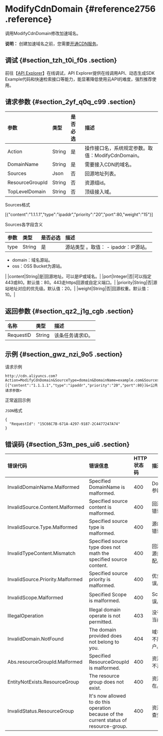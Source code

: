 # ModifyCdnDomain {#reference2756 .reference}

调用ModifyCdnDomain修改加速域名。

**说明：** 创建加速域名之前，您需要[开通CDN服务](../../../../intl.zh-CN/产品定价/开通CDN服务.md#)。

## 调试 {#section_tzh_t0i_f0s .section}

前往【[API Explorer](https://api.aliyun.com/#/?product=Cdn&api=ModifyCdnDomain)】在线调试，API Explorer提供在线调用API、动态生成SDK Example代码和快速检索接口等能力，能显著降低使用云API的难度，强烈推荐使用。

## 请求参数 {#section_2yf_q0q_c99 .section}

|参数|类型|是否必选|描述|
|:-|:-|:---|:-|
|Action|String|是|操作接口名，系统规定参数。取值：ModifyCdnDomain。|
|DomainName|String|是|需要接入CDN的域名。|
|Sources|Json|否|回源地址列表。|
|ResourceGroupId|String|否|资源组id。|
|TopLevelDomain|String|否|顶级接入域。|

Sources格式

\[\{"content":"1.1.1.1","type":"ipaddr","priority":"20","port":80,"weight":"15"\}\]

Sources各字段含义

|参数|类型|是否必选|描述|
|:-|:-|:---|:-|
|type|String|是|源站类型 。取值： -   ipaddr：IP源站。
-   domain：域名源站。
-   oss：OSS Bucket为源站。

 |
|content|String|是|回源地址。可以是IP或域名。|
|port|Integer|否|可以指定443或80。默认值：80。443走https回源或自定义端口。|
|priority|String|否|源站地址对应的优先级。默认值：20。|
|weight|String|否|回源权重。默认值：10。|

## 返回参数 {#section_qz2_j1g_cgb .section}

|名称|类型|描述|
|:-|:-|:-|
|RequestID|String|该条任务请求ID。|

## 示例 {#section_gwz_nzi_9o5 .section}

请求示例

``` {#codeblock_sbl_it1_0s0}
http://cdn.aliyuncs.com?Action=ModifyCdnDomain&SourceType=domain&DomainName=example.com&Sources=[{"content":"1.1.1.1","type":"ipaddr","priority":"20","port":80}]&<公共请求参数>
```

正常返回示例

`JSON`格式

``` {#codeblock_jud_u36_so7}
{
  "RequestId": "15C66C7B-671A-4297-9187-2C4477247A74"
}
```

## 错误码 {#section_53m_pes_ui6 .section}

|错误代码|错误信息|HTTP 状态码|描述|
|:---|:---|:-------|:-|
|InvalidDomainName.Malformed|Specified DomainName is malformed.|400|DomainName参数错误。|
|InvalidSource.Content.Malformed|Specified source content is malformed.|400|回源地址参数错误。|
|InvalidSource.Type.Malformed|Specified source type is malformed.|400|源站类型参数错误。|
|InvalidTypeContent.Mismatch|Specified source type does not math the specified source content.|400|回源地址与回源类型不匹配。|
|InvalidSource.Priority.Malformed|Specified source priority is malformed.|400|优先级参数错误。|
|InvalidScope.Malformed|Specified Scope is malformed.|400|Scope参数错误。|
|IllegalOperation|Illegal domain operate is not permitted.|403|没有权限执行当前操作。|
|InvalidDomain.NotFound|The domain provided does not belong to you.|404|域名不存在或不属于当前用户。|
|Abs.resourceGroupId.Malformed|Specified ResourceGroupId is malformed.|400|资源组id参数不正确。|
|EntityNotExists.ResourceGroup|The resource group does not exist.|400|资源组不存在。|
|InvalidStatus.ResourceGroup|It's now allowed to do this operation because of the current status of resource-group.|400|资源组状态检查失败。|

